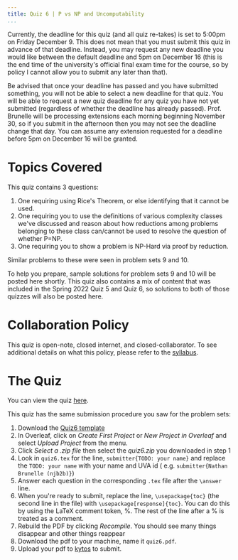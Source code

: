 ```yaml
---
title: Quiz 6 | P vs NP and Uncomputability
...
```


Currently, the deadline for this quiz (and all quiz re-takes) is set to 5:00pm on Friday December 9. This does not mean that you must submit this quiz in advance of that deadline. Instead, you may request any new deadline you would like between the default deadline and 5pm on December 16 (this is the end time of the university's official final exam time for the course, so by policy I cannot allow you to submit any later than that).

Be advised that once your deadline has passed and you have submitted something, you will not be able to select a new deadline for that quiz. You will be able to request a new quiz deadline for any quiz you have not yet submitted (regardless of whether the deadline has already passed). Prof. Brunelle will be processing extensions each morning beginning November 30, so if you submit in the afternoon then you may not see the deadline change that day. You can assume any extension requested for a deadline before 5pm on December 16 will be granted.

# Topics Covered


This quiz contains 3 questions:

1. One requiring using Rice's Theorem, or else identifying that it cannot be used.
1. One requiring you to use the definitions of various complexity classes we've discussed and reason about how reductions among problems belonging to these class can/cannot be used to resolve the question of whether P=NP.
1. One requiring you to show a problem is NP-Hard via proof by reduction.

Similar problems to these were seen in problem sets 9 and 10.

To help you prepare, sample solutions for problem sets 9 and 10 will be posted here shortly. This quiz also contains a mix of content that was included in the Spring 2022 Quiz 5 and Quiz 6, so solutions to both of those quizzes will also be posted here.


# Collaboration Policy

This quiz is open-note, closed internet, and closed-collaborator. To see additional details on what this policy, please refer to the [syllabus](/syllabus.html).

# The Quiz

You can view the quiz [here](/files/ps/quiz6_blank.pdf).

This quiz has the same submission procedure you saw for the problem sets:

1. Download the [Quiz6 template](files/ps/quiz6.zip)
1. In Overleaf, click on *Create First Project* or *New Project in Overleaf* and select *Upload Project* from the menu.
1. Click *Select a .zip file* then select the *quiz6.zip* you downloaded in step 1
1. Look in `quiz6.tex` for the line, `submitter{TODO: your name}` and replace the `TODO: your name` with your name and UVA id ( e.g. `submitter{Nathan Brunelle (njb2b)}`)
1. Answer each question in the corresponding `.tex` file after the `\answer` line. 
1. When you're ready to submit, replace the line, `\usepackage{toc}` (the second line in the file) with `\usepackage[response]{toc}`. You can do this by using the LaTeX comment token, %. The rest of the line after a % is treated as a comment. 
1. Rebuild the PDF by clicking *Recompile*. You should see many things disappear and other things reappear
1. Download the pdf to your machine, name it `quiz6.pdf`.
1. Upload your pdf to [kytos](https://kytos.cs.virginia.edu/cstheory) to submit.


